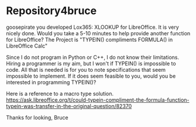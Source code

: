 # Repository4bruce

goosepirate you developed Lox365: XLOOKUP for LibreOffice. It is very nicely done. 
Would you take a 5-10 minutes to help provide another function for LibreOffice?
The Project is "TYPEIN() compliments FORMULA() in LibreOffice Calc"

Since I do not program in Python or C++, I do not know their limitations.
Hiring a programmer is my aim, but I won't if TYPEIN() is impossible to code.
All that is needed is for you to note specifications that seem impossible to implement.
If it does seem feasible to you, would you be interested in programming TYPEIN()?

Here is a reference to a macro type solution. https://ask.libreoffice.org/t/could-typein-compliment-the-formula-function-typein-was-transfer-in-the-original-question/82370
  
  Thanks for looking,
  Bruce
